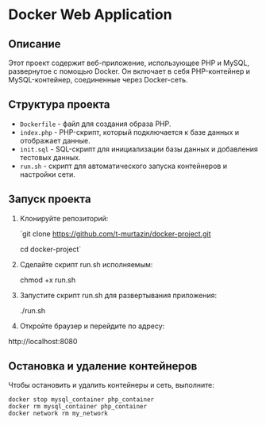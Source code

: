# Docker Web Application

## Описание

Этот проект содержит веб-приложение, использующее PHP и MySQL, развернутое с помощью Docker. Он включает в себя PHP-контейнер и MySQL-контейнер, соединенные через Docker-сеть.

## Структура проекта

- `Dockerfile` - файл для создания образа PHP.
- `index.php` - PHP-скрипт, который подключается к базе данных и отображает данные.
- `init.sql` - SQL-скрипт для инициализации базы данных и добавления тестовых данных.
- `run.sh` - скрипт для автоматического запуска контейнеров и настройки сети.

## Запуск проекта

1. Клонируйте репозиторий:

   `git clone https://github.com/t-murtazin/docker-project.git

   cd docker-project`

3. Сделайте скрипт run.sh исполняемым:

    chmod +x run.sh

4. Запустите скрипт run.sh для развертывания приложения:

    ./run.sh

5. Откройте браузер и перейдите по адресу:

http://localhost:8080


## Остановка и удаление контейнеров

Чтобы остановить и удалить контейнеры и сеть, выполните:

    docker stop mysql_container php_container
    docker rm mysql_container php_container
    docker network rm my_network

